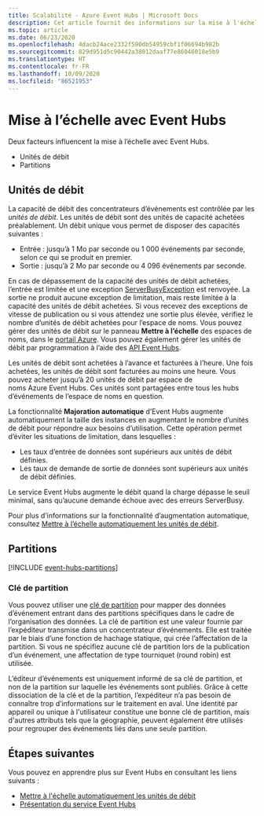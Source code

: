 ```yaml
---
title: Scalabilité - Azure Event Hubs | Microsoft Docs
description: Cet article fournit des informations sur la mise à l'échelle d'Azure Event Hubs à l'aide de partitions et d'unités de débit.
ms.topic: article
ms.date: 06/23/2020
ms.openlocfilehash: 4dacb24ace2332f590db54959cbf1f06694b982b
ms.sourcegitcommit: 829d951d5c90442a38012daaf77e86046018e5b9
ms.translationtype: HT
ms.contentlocale: fr-FR
ms.lasthandoff: 10/09/2020
ms.locfileid: "86521953"
---
```

# <a name="scaling-with-event-hubs"></a>Mise à l’échelle avec Event Hubs

Deux facteurs influencent la mise à l’échelle avec Event Hubs.
*   Unités de débit
*   Partitions

## <a name="throughput-units"></a>Unités de débit

La capacité de débit des concentrateurs d’événements est contrôlée par les *unités de débit*. Les unités de débit sont des unités de capacité achetées préalablement. Un débit unique vous permet de disposer des capacités suivantes :

* Entrée : jusqu’à 1 Mo par seconde ou 1 000 événements par seconde, selon ce qui se produit en premier.
* Sortie : jusqu’à 2 Mo par seconde ou 4 096 événements par seconde.

En cas de dépassement de la capacité des unités de débit achetées, l’entrée est limitée et une exception [ServerBusyException](/dotnet/api/microsoft.azure.eventhubs.serverbusyexception) est renvoyée. La sortie ne produit aucune exception de limitation, mais reste limitée à la capacité des unités de débit achetées. Si vous recevez des exceptions de vitesse de publication ou si vous attendez une sortie plus élevée, vérifiez le nombre d’unités de débit achetées pour l’espace de noms. Vous pouvez gérer des unités de débit sur le panneau **Mettre à l’échelle** des espaces de noms, dans le [portail Azure](https://portal.azure.com). Vous pouvez également gérer les unités de débit par programmation à l’aide des [API Event Hubs](./event-hubs-samples.md).

Les unités de débit sont achetées à l’avance et facturées à l’heure. Une fois achetées, les unités de débit sont facturées au moins une heure. Vous pouvez acheter jusqu’à 20 unités de débit par espace de noms Azure Event Hubs. Ces unités sont partagées entre tous les hubs d’événements de l’espace de noms en question.

La fonctionnalité **Majoration automatique** d’Event Hubs augmente automatiquement la taille des instances en augmentant le nombre d’unités de débit pour répondre aux besoins d’utilisation. Cette opération permet d’éviter les situations de limitation, dans lesquelles :

- Les taux d’entrée de données sont supérieurs aux unités de débit définies.
- Les taux de demande de sortie de données sont supérieurs aux unités de débit définies.

Le service Event Hubs augmente le débit quand la charge dépasse le seuil minimal, sans qu’aucune demande échoue avec des erreurs ServerBusy. 

Pour plus d’informations sur la fonctionnalité d’augmentation automatique, consultez [Mettre à l’échelle automatiquement les unités de débit](event-hubs-auto-inflate.md).

## <a name="partitions"></a>Partitions
[!INCLUDE [event-hubs-partitions](../../includes/event-hubs-partitions.md)]

### <a name="partition-key"></a>Clé de partition

Vous pouvez utiliser une [clé de partition](event-hubs-programming-guide.md#partition-key) pour mapper des données d’événement entrant dans des partitions spécifiques dans le cadre de l’organisation des données. La clé de partition est une valeur fournie par l’expéditeur transmise dans un concentrateur d’événements. Elle est traitée par le biais d’une fonction de hachage statique, qui crée l’affectation de la partition. Si vous ne spécifiez aucune clé de partition lors de la publication d’un événement, une affectation de type tourniquet (round robin) est utilisée.

L’éditeur d’événements est uniquement informé de sa clé de partition, et non de la partition sur laquelle les événements sont publiés. Grâce à cette dissociation de la clé et de la partition, l’expéditeur n’a pas besoin de connaître trop d’informations sur le traitement en aval. Une identité par appareil ou unique à l'utilisateur constitue une bonne clé de partition, mais d'autres attributs tels que la géographie, peuvent également être utilisés pour regrouper des événements liés dans une seule partition.


## <a name="next-steps"></a>Étapes suivantes
Vous pouvez en apprendre plus sur Event Hubs en consultant les liens suivants :

- [Mettre à l'échelle automatiquement les unités de débit](event-hubs-auto-inflate.md)
- [Présentation du service Event Hubs](./event-hubs-about.md)
